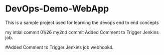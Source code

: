 # DevOps-Demo-WebApp
This is a sample project used for learning the devops end to end concepts

my intial commit 01/26
my2nd commit
Added Comment to Trigger Jenkins job.

#Added Comment to Trigger Jenkins job webhook4.
